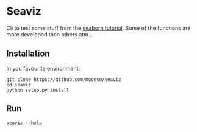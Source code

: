# Seaviz

Cli to test some stuff from the [seaborn tutorial][seaborn_tut].
Some of the functions are more developed than others atm...

## Installation

In you favourite environment:

```
git clone https://github.com/moonso/seaviz
cd seaviz
python setup.py install
```

## Run

```
seaviz --help
```





[seaborn_tut]: https://seaborn.pydata.org/tutorial.html